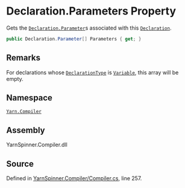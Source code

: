 # Declaration.Parameters Property

Gets the [`Declaration.Parameter`](/api/csharp/yarn.compiler/declaration.parameter.md)s associated with this [`Declaration`](/api/csharp/yarn.compiler/declaration.md).


```csharp
public Declaration.Parameter[] Parameters { get; }
```
## Remarks

For declarations whose [`DeclarationType`](/api/csharp/yarn.compiler/declaration.declarationtype.md) is [`Variable`](/api/csharp/yarn.compiler/declaration.type.variable.md), this array will be empty.




## Namespace
[`Yarn.Compiler`](/api/csharp/yarn.compiler/README.md)

## Assembly
YarnSpinner.Compiler.dll

## Source
Defined in [YarnSpinner.Compiler/Compiler.cs](https://github.com/YarnSpinnerTool/YarnSpinner//blob/develop/YarnSpinner.Compiler/Compiler.cs#L257), line 257.
